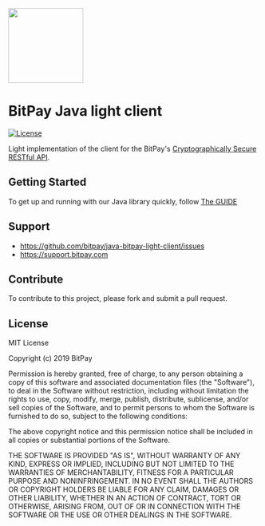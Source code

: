 <img src="https://bitpay.com/_nuxt/img/1c0494b.svg" width="150">

# BitPay Java light client
[![License](https://img.shields.io/github/license/bitpay/java-bitpay-light-client.svg?style=for-the-badge&logo=github)](https://raw.githubusercontent.com/bitpay/java-bitpay-light-client/master/LICENSE)

Light implementation of the client for the BitPay's [Cryptographically Secure RESTful API](https://bitpay.com/api).

## Getting Started

To get up and running with our Java library quickly, follow [The GUIDE](https://github.com/bitpay/java-bitpay-light-client/blob/master/GUIDE.md)

## Support

* https://github.com/bitpay/java-bitpay-light-client/issues
* https://support.bitpay.com

## Contribute

To contribute to this project, please fork and submit a pull request.

## License

MIT License

Copyright (c) 2019 BitPay

Permission is hereby granted, free of charge, to any person obtaining a copy
of this software and associated documentation files (the "Software"), to deal
in the Software without restriction, including without limitation the rights
to use, copy, modify, merge, publish, distribute, sublicense, and/or sell
copies of the Software, and to permit persons to whom the Software is
furnished to do so, subject to the following conditions:

The above copyright notice and this permission notice shall be included in all
copies or substantial portions of the Software.

THE SOFTWARE IS PROVIDED "AS IS", WITHOUT WARRANTY OF ANY KIND, EXPRESS OR
IMPLIED, INCLUDING BUT NOT LIMITED TO THE WARRANTIES OF MERCHANTABILITY,
FITNESS FOR A PARTICULAR PURPOSE AND NONINFRINGEMENT. IN NO EVENT SHALL THE
AUTHORS OR COPYRIGHT HOLDERS BE LIABLE FOR ANY CLAIM, DAMAGES OR OTHER
LIABILITY, WHETHER IN AN ACTION OF CONTRACT, TORT OR OTHERWISE, ARISING FROM,
OUT OF OR IN CONNECTION WITH THE SOFTWARE OR THE USE OR OTHER DEALINGS IN THE
SOFTWARE.
